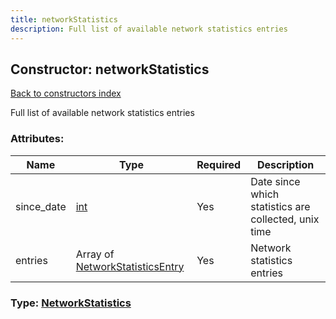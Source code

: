 ```yaml
---
title: networkStatistics
description: Full list of available network statistics entries
---
```

## Constructor: networkStatistics  
[Back to constructors index](index.md)



Full list of available network statistics entries

### Attributes:

| Name     |    Type       | Required | Description |
|----------|---------------|----------|-------------|
|since\_date|[int](../types/int.md) | Yes|Date since which statistics are collected, unix time|
|entries|Array of [NetworkStatisticsEntry](../types/NetworkStatisticsEntry.md) | Yes|Network statistics entries|



### Type: [NetworkStatistics](../types/NetworkStatistics.md)


